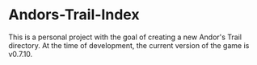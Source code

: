 # Andors-Trail-Index
This is a personal project with the goal of creating a new Andor's Trail directory. At the time of development, the current version of the game is v0.7.10.
